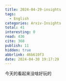 ```yaml
---
title: 2024-04-29-insights
tags:
  - English
categories: Arxiv-Insights
total: 41
interesting: 0
read: 436
cite: 368
publish: 11
hidden: true
abbrlink: 46b610f3
date: 2024-04-30 19:17:29
---
```


今天的看起来没啥好玩的
